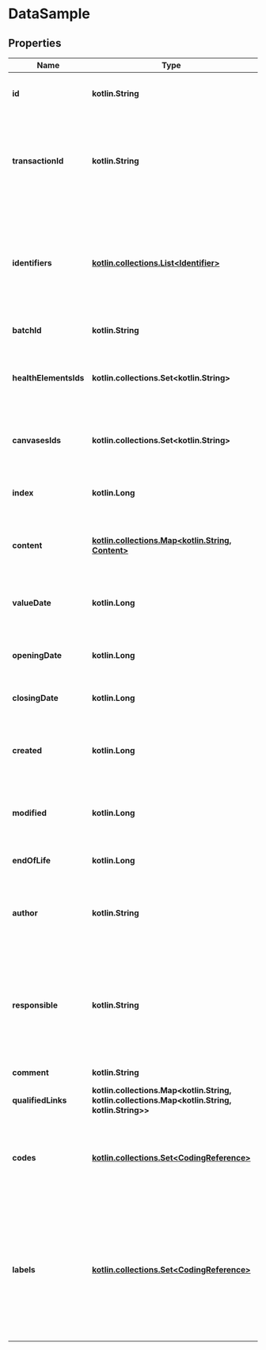 
# DataSample

## Properties
Name | Type | Description | Notes
------------ | ------------- | ------------- | -------------
**id** | **kotlin.String** | The Id of the Data sample. We encourage using either a v4 UUID or a HL7 Id. |  [optional]
**transactionId** | **kotlin.String** | The transactionId is used when a single data sample had to be split into parts for technical reasons. Several data samples with the same non null transaction id form one single data sample |  [optional]
**identifiers** | [**kotlin.collections.List&lt;Identifier&gt;**](Identifier.md) | Typically used for business / client identifiers. An identifier should identify a data sample uniquely and unambiguously. However, iCure can&#39;t guarantee the uniqueness of those identifiers : This is something you need to take care of. |
**batchId** | **kotlin.String** | Id of the batch that embeds this data sample |  [optional]
**healthElementsIds** | **kotlin.collections.Set&lt;kotlin.String&gt;** | List of IDs of all healthcare elements for which the data sample is provided. Only used when the Data sample is emitted outside of its batch |  [optional]
**canvasesIds** | **kotlin.collections.Set&lt;kotlin.String&gt;** | List of Ids of all canvases linked to the Data sample. Only used when the Data sample is emitted outside of its batch. |  [optional]
**index** | **kotlin.Long** | Used for sorting data samples inside an upper object (A batch, a transaction, a FHIR bundle, ...) |  [optional]
**content** | [**kotlin.collections.Map&lt;kotlin.String, Content&gt;**](Content.md) | Information contained in the data sample (Measure, number, ...). Content is localized, using ISO language code as key |
**valueDate** | **kotlin.Long** | The date (YYYYMMDDhhmmss) when the Data sample is noted to have started and also closes on the same date |  [optional]
**openingDate** | **kotlin.Long** | The date (YYYYMMDDhhmmss) of the start of the Data sample |  [optional]
**closingDate** | **kotlin.Long** | The date (YYYYMMDDhhmmss) marking the end of the Data sample |  [optional]
**created** | **kotlin.Long** | The timestamp (unix epoch in ms) of creation of this data sample in iCure system. Will be filled automatically if not provided. |  [optional]
**modified** | **kotlin.Long** | The timestamp (unix epoch in ms) of the latest modification of this data sample in iCure system. Will be filled automatically if not provided. |  [optional]
**endOfLife** | **kotlin.Long** | Soft delete (unix epoch in ms) timestamp of the data sample |  [optional]
**author** | **kotlin.String** | The id of the [User] that created this data sample. When creating the data sample, will be filled automatically by the current user id if not provided. |  [optional]
**responsible** | **kotlin.String** | The id of the data owner that is responsible of this data sample. When creating the data sample, will be filled automatically by the current user data owner id ([HealthcareProfessional], [Patient] or [MedicalDevice]) if missing |  [optional]
**comment** | **kotlin.String** | Text, comments on the Data sample provided |  [optional]
**qualifiedLinks** | **kotlin.collections.Map&lt;kotlin.String, kotlin.collections.Map&lt;kotlin.String, kotlin.String&gt;&gt;** | Links towards related data samples (possibly in other batches) |
**codes** | [**kotlin.collections.Set&lt;CodingReference&gt;**](CodingReference.md) | A code is an item from a codification system that qualifies the content of this data sample. SNOMED-CT, ICPC-2 or ICD-10 codifications systems can be used for codes |
**labels** | [**kotlin.collections.Set&lt;CodingReference&gt;**](CodingReference.md) | A label is an item from a codification system that qualifies a data sample as being member of a certain class, whatever the value it might have taken. If the label qualifies the content of a field, it means that whatever the content of the field, the label will always apply. LOINC is a codification system typically used for labels. |
